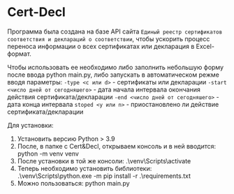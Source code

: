 # Cert-Decl

Программа была создана на базе API сайта `Единый реестр сертификатов соответствия и деклараций о соответствии`, чтобы
ускорить процесс переноса информации о всех сертификатах или декларация в Excel-формат. 

Чтобы использовать ее необходимо либо заполнить небольшую форму после ввода python main.py, либо запускать в автоматическом режме
вводя параметры:
`-type <c или d>` - сертификаты или декларации
`-start <число дней от сегодняшего>` - дата начала интервала окончания действия сертификата/декларации
`-end <число дней от сегодняшего>` - дата конца интервала
`stoped <y или n>` - приостановлено ли действие сертификата/декларации 

Для установки:
1. Установить версию Python > 3.9
2. После, в папке с Cert&Decl, открываем консоль и в ней вводится: python -m venv venv
3. После установки в той же консоли: .\venv\Scripts\activate
4. Теперь необходимо установить библиотеки: .\venv\Scripts\python.exe -m pip install -r .\requirements.txt
5. Можно пользоваться: python main.py
